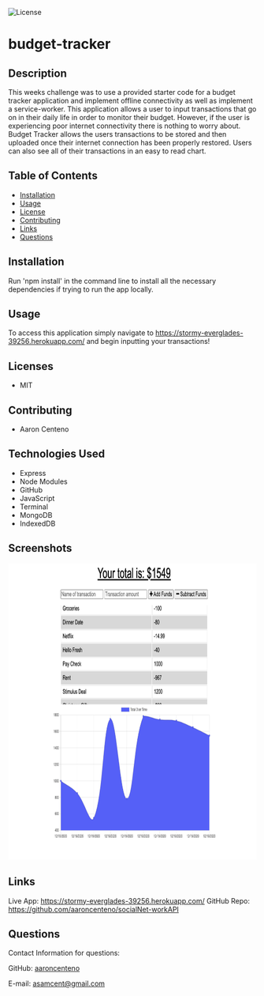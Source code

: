 ![License](https://img.shields.io/static/v1?label=License&message=MIT&color=BLUE)
# budget-tracker

## Description

This weeks challenge was to use a provided starter code for a budget tracker application and implement offline connectivity as well as implement a service-worker. This application allows a user to input transactions that go on in their daily life in order to monitor their budget. However, if the user is experiencing poor internet connectivity there is nothing to worry about. Budget Tracker allows the users transactions to be stored and then uploaded once their internet connection has been properly restored. Users can also see all of their transactions in an easy to read chart.

## Table of Contents

* [Installation](#installation)
* [Usage](#usage)
* [License](#license)
* [Contributing](#contributing)
* [Links](#links)
* [Questions](#questions)

## Installation 

Run 'npm install' in the command line to install all the necessary dependencies if trying to run the app locally.

## Usage

To access this application simply navigate to https://stormy-everglades-39256.herokuapp.com/ and begin inputting your transactions!

## Licenses

* MIT

## Contributing

* Aaron Centeno

## Technologies Used
* Express
* Node Modules
* GitHub
* JavaScript
* Terminal
* MongoDB
* IndexedDB

## Screenshots

<img src="./public/imgs/budget-tracker.png" width="980px" height="600px">

## Links

Live App: https://stormy-everglades-39256.herokuapp.com/
GitHub Repo: https://github.com/aaroncenteno/socialNet-workAPI

## Questions

Contact Information for questions: 


GitHub: [aaroncenteno](https://www.github.com/aaroncenteno) 

E-mail: asamcent@gmail.com